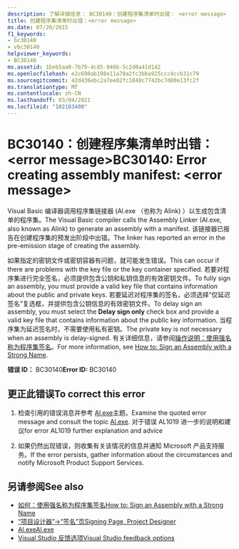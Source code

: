 ```yaml
---
description: 了解详细信息： BC30140：创建程序集清单时出错： <error message>
title: 创建程序集清单时出错：<error message>
ms.date: 07/20/2015
f1_keywords:
- bc30140
- vbc30140
helpviewer_keywords:
- BC30140
ms.assetid: 1beb5aa0-7b79-4c85-946b-5c2d0a41d1d2
ms.openlocfilehash: e2c690ab198e11a70a2fc3bba925ccc4ccb31c79
ms.sourcegitcommit: 42d436ebc2a7ee02fc1848c7742bc7d80e13fc2f
ms.translationtype: MT
ms.contentlocale: zh-CN
ms.lasthandoff: 03/04/2021
ms.locfileid: "102103408"
---
```

# <a name="bc30140-error-creating-assembly-manifest-error-message"></a><span data-ttu-id="94775-103">BC30140：创建程序集清单时出错： \<error message></span><span class="sxs-lookup"><span data-stu-id="94775-103">BC30140: Error creating assembly manifest: \<error message></span></span>

<span data-ttu-id="94775-104">Visual Basic 编译器调用程序集链接器 (Al.exe （也称为 Alink) ）以生成包含清单的程序集。</span><span class="sxs-lookup"><span data-stu-id="94775-104">The Visual Basic compiler calls the Assembly Linker (Al.exe, also known as Alink) to generate an assembly with a manifest.</span></span> <span data-ttu-id="94775-105">该链接器已报告在创建程序集的预发出阶段中出错。</span><span class="sxs-lookup"><span data-stu-id="94775-105">The linker has reported an error in the pre-emission stage of creating the assembly.</span></span>

 <span data-ttu-id="94775-106">如果指定的密钥文件或密钥容器有问题，就可能发生错误。</span><span class="sxs-lookup"><span data-stu-id="94775-106">This can occur if there are problems with the key file or the key container specified.</span></span> <span data-ttu-id="94775-107">若要对程序集进行完全签名，必须提供包含公钥和私钥信息的有效密钥文件。</span><span class="sxs-lookup"><span data-stu-id="94775-107">To fully sign an assembly, you must provide a valid key file that contains information about the public and private keys.</span></span> <span data-ttu-id="94775-108">若要延迟对程序集的签名，必须选择“仅延迟签名”复选框，并提供包含公钥信息的有效密钥文件。</span><span class="sxs-lookup"><span data-stu-id="94775-108">To delay sign an assembly, you must select the **Delay sign only** check box and provide a valid key file that contains information about the public key information.</span></span> <span data-ttu-id="94775-109">当程序集为延迟签名时，不需要使用私有密钥。</span><span class="sxs-lookup"><span data-stu-id="94775-109">The private key is not necessary when an assembly is delay-signed.</span></span> <span data-ttu-id="94775-110">有关详细信息，请参阅[操作说明：使用强名称为程序集签名](../../../standard/assembly/sign-strong-name.md)。</span><span class="sxs-lookup"><span data-stu-id="94775-110">For more information, see [How to: Sign an Assembly with a Strong Name](../../../standard/assembly/sign-strong-name.md).</span></span>

 <span data-ttu-id="94775-111">**错误 ID：** BC30140</span><span class="sxs-lookup"><span data-stu-id="94775-111">**Error ID:** BC30140</span></span>

## <a name="to-correct-this-error"></a><span data-ttu-id="94775-112">更正此错误</span><span class="sxs-lookup"><span data-stu-id="94775-112">To correct this error</span></span>

1. <span data-ttu-id="94775-113">检查引用的错误消息并参考 [Al.exe](../../../framework/tools/al-exe-assembly-linker.md)主题。</span><span class="sxs-lookup"><span data-stu-id="94775-113">Examine the quoted error message and consult the topic [Al.exe](../../../framework/tools/al-exe-assembly-linker.md).</span></span> <span data-ttu-id="94775-114">对于错误 AL1019 进一步的说明和建议</span><span class="sxs-lookup"><span data-stu-id="94775-114">for error AL1019 further explanation and advice</span></span>

2. <span data-ttu-id="94775-115">如果仍然出现错误，则收集有关该情况的信息并通知 Microsoft 产品支持服务。</span><span class="sxs-lookup"><span data-stu-id="94775-115">If the error persists, gather information about the circumstances and notify Microsoft Product Support Services.</span></span>

## <a name="see-also"></a><span data-ttu-id="94775-116">另请参阅</span><span class="sxs-lookup"><span data-stu-id="94775-116">See also</span></span>

- [<span data-ttu-id="94775-117">如何：使用强名称为程序集签名</span><span class="sxs-lookup"><span data-stu-id="94775-117">How to: Sign an Assembly with a Strong Name</span></span>](../../../standard/assembly/sign-strong-name.md)
- [<span data-ttu-id="94775-118">“项目设计器”-&gt;“签名”页</span><span class="sxs-lookup"><span data-stu-id="94775-118">Signing Page, Project Designer</span></span>](/visualstudio/ide/reference/signing-page-project-designer)
- [<span data-ttu-id="94775-119">Al.exe</span><span class="sxs-lookup"><span data-stu-id="94775-119">Al.exe</span></span>](../../../framework/tools/al-exe-assembly-linker.md)
- [<span data-ttu-id="94775-120">Visual Studio 反馈选项</span><span class="sxs-lookup"><span data-stu-id="94775-120">Visual Studio feedback options</span></span>](/visualstudio/ide/feedback-options)
